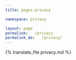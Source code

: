 ```yaml
---
title: pages.privacy

namespace: privacy

layout: page
permalink:   /privacy
permalink_de:   /privacy/
---
```


{% translate_file privacy.md %}
